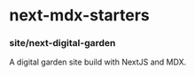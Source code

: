 # next-mdx-starters

### site/next-digital-garden

A digital garden site build with NextJS and MDX.

